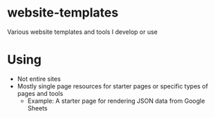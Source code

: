 # website-templates

Various website templates and tools I develop or use

# Using

* Not entire sites
* Mostly single page resources for starter pages or specific types of pages and tools
  * Example: A starter page for rendering JSON data from Google Sheets
